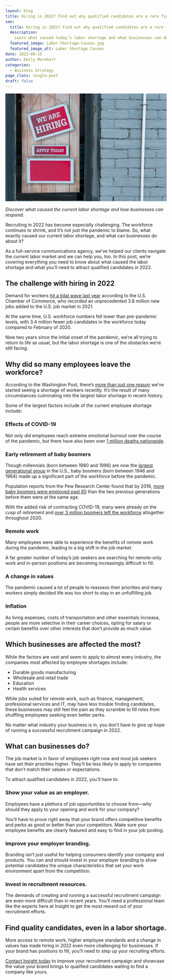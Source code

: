 ```yaml
---
layout: blog
title: Hiring in 2022? Find out why qualified candidates are a rare find
seo:
  title: Hiring in 2022? Find out why qualified candidates are a rare find
  description:
    Learn what caused today’s labor shortage and what businesses can do to attract qualified candidates in an increasingly competitive labor market.
  featured_image: Labor-Shortage-Causes.jpg
  featured_image_alt: Labor Shortage Causes
date: 2022-09-15
author: Emily Morehart
categories:
  - Business Strategy
page_class: single-post
draft: false
---
```


![Labor Shortage Causes](Labor-Shortage-Causes.jpg)

_Discover what caused the current labor shortage and how businesses can respond._

Recruiting in 2022 has become especially challenging. The workforce continues to shrink, and it’s not just the pandemic to blame. So, what exactly caused our current labor shortage, and what can businesses do about it?

As a full-service communications agency, we’ve helped our clients navigate the current labor market and we can help you, too. In this post, we’re covering everything you need to know about what caused the labor shortage and what you’ll need to attract qualified candidates in 2022.

## The challenge with hiring in 2022

Demand for workers [hit a tidal wave last year](https://www.uschamber.com/workforce/understanding-americas-labor-shortage) according to the U.S. Chamber of Commerce, who recorded an unprecedented 3.8 million new jobs added to the U.S. job market in 2021.

At the same time, U.S. workforce numbers fell lower than pre-pandemic levels, with 3.4 million fewer job candidates in the workforce today compared to February of 2020.

Now two years since the initial onset of the pandemic, we’re all trying to return to life as usual, but the labor shortage is one of the obstacles we’re still facing.

## Why did so many employees leave the workforce?

According to the Washington Post, there’s [more than just one reason](https://www.washingtonpost.com/business/2021/12/29/job-market-2021/) we’ve started seeing a shortage of workers recently. It’s the result of many circumstances culminating into the largest labor shortage in recent history.

Some of the largest factors include of the current employee shortage include:

### Effects of COVID-19

Not only did employees reach extreme emotional burnout over the course of the pandemic, but there have also been over [1 million deaths nationwide](https://covid.cdc.gov/covid-data-tracker/#datatracker-home).

### Early retirement of baby boomers

Though millennials (born between 1980 and 1996) are now the [largest generational group](https://www.pewresearch.org/fact-tank/2020/04/28/millennials-overtake-baby-boomers-as-americas-largest-generation/) in the U.S., baby boomers (born between 1946 and 1964) made up a significant part of the workforce before the pandemic.

Population reports from the Pew Research Center found that by 2018, [more baby boomers were employed past 65](https://www.pewresearch.org/fact-tank/2019/07/24/baby-boomers-us-labor-force/) than the two previous generations before them were at the same age.

With the added risk of contracting COVID-19, many were already on the cusp of retirement and [over 3 million boomers left the workforce](https://www.pewresearch.org/fact-tank/2020/11/09/the-pace-of-boomer-retirements-has-accelerated-in-the-past-year/) altogether throughout 2020.

### Remote work

Many employees were able to experience the benefits of remote work during the pandemic, leading to a big shift in the job market.

A far greater number of today’s job seekers are searching for remote-only work and in-person positions are becoming increasingly difficult to fill.

### A change in values

The pandemic caused a lot of people to reassess their priorities and many workers simply decided life was too short to stay in an unfulfilling job.

### Inflation

As living expenses, costs of transportation and other essentials increase, people are more selective in their career choices, opting for salary or certain benefits over other interests that don’t provide as much value.

## Which businesses are affected the most?

While the factors are vast and seem to apply to almost every industry, the companies most affected by employee shortages include:

* Durable goods manufacturing
* Wholesale and retail trade
* Education
* Health services

While jobs suited for remote work, such as finance, management, professional services and IT, may have less trouble finding candidates, these businesses may still feel the pain as they scramble to fill roles from shuffling employees seeking even better perks.

No matter what industry your business is in, you don’t have to give up hope of running a successful recruitment campaign in 2022.

## What can businesses do?

The job market is in favor of employees right now and most job seekers have set their priorities higher. They’ll be less likely to apply to companies that don’t match their values or expectations.

To attract qualified candidates in 2022, you’ll have to:

### Show your value as an employer.

Employees have a plethora of job opportunities to choose from—why should they apply to your opening and work for your company?

You’ll have to prove right away that your brand offers competitive benefits and perks as good or better than your competitors. Make sure your employee benefits are clearly featured and easy to find in your job posting.

### Improve your employer branding.

Branding isn’t just useful for helping consumers identify your company and products. You can and should invest in your employer branding to show potential candidates the unique characteristics that set your work environment apart from the competition.

### Invest in recruitment resources.

The demands of creating and running a successful recruitment campaign are even more difficult than in recent years. You’ll need a professional team like the experts here at Insight to get the most reward out of your recruitment efforts.

## Find quality candidates, even in a labor shortage.

More access to remote work, higher employee standards and a change in values has made hiring in 2022 even more challenging for businesses. If your brand has positions to fill, you’ll need to step up your recruiting efforts.

[Contact Insight today](https://insightcreative.com/contact/) to improve your recruitment campaign and showcase the value your brand brings to qualified candidates waiting to find a company like yours.
